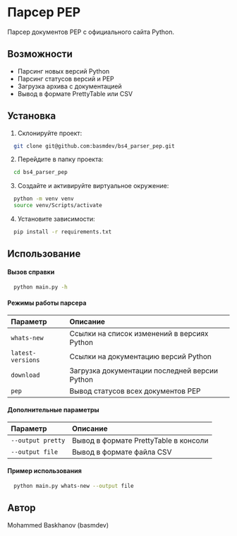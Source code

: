 
# Парсер PEP

Парсер документов PEP с официального сайта Python.


## Возможности

- Парсинг новых версий Python
- Парсинг статусов версий и PEP
- Загрузка архива с документацией
- Вывод в формате PrettyTable или CSV


## Установка

1. Склонируйте проект:

```bash
  git clone git@github.com:basmdev/bs4_parser_pep.git
```

2. Перейдите в папку проекта:

```bash
  cd bs4_parser_pep
```

3. Создайте и активируйте виртуальное окружение:

```bash
  python -m venv venv
  source venv/Scripts/activate
```

4. Установите зависимости:

```bash
  pip install -r requirements.txt
```

## Использование

#### Вызов справки

```bash
  python main.py -h
```

#### Режимы работы парсера


|   Параметр  |                    Описание                  |
| :---------- | :------------------------------------------- |
| `whats-new` | Ссылки на список изменений в версиях Python  |
| `latest-versions` | Ссылки на документацию версий Python   |
| `download` | Загрузка документации последней версии Python   |
| `pep` | Вывод статусов всех документов PEP   |

#### Дополнительные параметры

|   Параметр  |                    Описание                  |
| :---------- | :------------------------------------------- |
| `--output pretty` | Вывод в формате PrettyTable в консоли  |
| `--output file` | Вывод в формате файла CSV   |

#### Пример использования

```bash
  python main.py whats-new --output file
```


## Автор

Mohammed Baskhanov (basmdev)